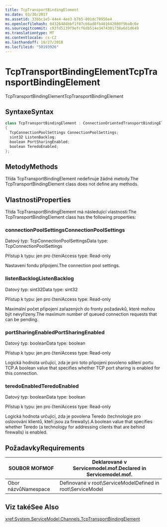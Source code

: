 ```yaml
---
title: TcpTransportBindingElement
ms.date: 03/30/2017
ms.assetid: 33bbc1e5-44e4-4ee3-b7b5-801dc78956e4
ms.openlocfilehash: 04326484bbf1f07c66ad8fb401642880f9ba8c6e
ms.sourcegitcommit: c93fd5139f9efcf6db514e3474301738a6d1d649
ms.translationtype: MT
ms.contentlocale: cs-CZ
ms.lasthandoff: 10/27/2018
ms.locfileid: "50193926"
---
```

# <a name="tcptransportbindingelement"></a><span data-ttu-id="df997-102">TcpTransportBindingElement</span><span class="sxs-lookup"><span data-stu-id="df997-102">TcpTransportBindingElement</span></span>
<span data-ttu-id="df997-103">TcpTransportBindingElement</span><span class="sxs-lookup"><span data-stu-id="df997-103">TcpTransportBindingElement</span></span>  
  
## <a name="syntax"></a><span data-ttu-id="df997-104">Syntaxe</span><span class="sxs-lookup"><span data-stu-id="df997-104">Syntax</span></span>  
  
```csharp
class TcpTransportBindingElement : ConnectionOrientedTransportBindingElement  
{  
  TcpConnectionPoolSettings ConnectionPoolSettings;  
  sint32 ListenBacklog;  
  boolean PortSharingEnabled;  
  boolean TeredoEnabled;  
};  
```  
  
## <a name="methods"></a><span data-ttu-id="df997-105">Metody</span><span class="sxs-lookup"><span data-stu-id="df997-105">Methods</span></span>  
 <span data-ttu-id="df997-106">Třída TcpTransportBindingElement nedefinuje žádné metody.</span><span class="sxs-lookup"><span data-stu-id="df997-106">The TcpTransportBindingElement class does not define any methods.</span></span>  
  
## <a name="properties"></a><span data-ttu-id="df997-107">Vlastnosti</span><span class="sxs-lookup"><span data-stu-id="df997-107">Properties</span></span>  
 <span data-ttu-id="df997-108">Třída TcpTransportBindingElement má následující vlastnosti:</span><span class="sxs-lookup"><span data-stu-id="df997-108">The TcpTransportBindingElement class has the following properties:</span></span>  
  
### <a name="connectionpoolsettings"></a><span data-ttu-id="df997-109">connectionPoolSettings</span><span class="sxs-lookup"><span data-stu-id="df997-109">ConnectionPoolSettings</span></span>  
 <span data-ttu-id="df997-110">Datový typ: TcpConnectionPoolSettings</span><span class="sxs-lookup"><span data-stu-id="df997-110">Data type: TcpConnectionPoolSettings</span></span>  
  
 <span data-ttu-id="df997-111">Přístup k typu: jen pro čtení</span><span class="sxs-lookup"><span data-stu-id="df997-111">Access type: Read-only</span></span>  
  
 <span data-ttu-id="df997-112">Nastavení fondu připojení.</span><span class="sxs-lookup"><span data-stu-id="df997-112">The connection pool settings.</span></span>  
  
### <a name="listenbacklog"></a><span data-ttu-id="df997-113">listenBacklog</span><span class="sxs-lookup"><span data-stu-id="df997-113">ListenBacklog</span></span>  
 <span data-ttu-id="df997-114">Datový typ: sint32</span><span class="sxs-lookup"><span data-stu-id="df997-114">Data type: sint32</span></span>  
  
 <span data-ttu-id="df997-115">Přístup k typu: jen pro čtení</span><span class="sxs-lookup"><span data-stu-id="df997-115">Access type: Read-only</span></span>  
  
 <span data-ttu-id="df997-116">Maximální počet připojení zařazených do fronty požadavků, které mohou být nevyřízeny.</span><span class="sxs-lookup"><span data-stu-id="df997-116">The maximum number of queued connection requests that can be pending.</span></span>  
  
### <a name="portsharingenabled"></a><span data-ttu-id="df997-117">portSharingEnabled</span><span class="sxs-lookup"><span data-stu-id="df997-117">PortSharingEnabled</span></span>  
 <span data-ttu-id="df997-118">Datový typ: boolean</span><span class="sxs-lookup"><span data-stu-id="df997-118">Data type: boolean</span></span>  
  
 <span data-ttu-id="df997-119">Přístup k typu: jen pro čtení</span><span class="sxs-lookup"><span data-stu-id="df997-119">Access type: Read-only</span></span>  
  
 <span data-ttu-id="df997-120">Logická hodnota určující, zda je pro toto připojení povoleno sdílení portu TCP.</span><span class="sxs-lookup"><span data-stu-id="df997-120">A boolean value that specifies whether TCP port sharing is enabled for this connection.</span></span>  
  
### <a name="teredoenabled"></a><span data-ttu-id="df997-121">teredoEnabled</span><span class="sxs-lookup"><span data-stu-id="df997-121">TeredoEnabled</span></span>  
 <span data-ttu-id="df997-122">Datový typ: boolean</span><span class="sxs-lookup"><span data-stu-id="df997-122">Data type: boolean</span></span>  
  
 <span data-ttu-id="df997-123">Přístup k typu: jen pro čtení</span><span class="sxs-lookup"><span data-stu-id="df997-123">Access type: Read-only</span></span>  
  
 <span data-ttu-id="df997-124">Logická hodnota určující, zda je povolena Teredo (technologie pro oslovování klientů, kteří jsou za firewally).</span><span class="sxs-lookup"><span data-stu-id="df997-124">A boolean value that specifies whether Teredo (a technology for addressing clients that are behind firewalls) is enabled.</span></span>  
  
## <a name="requirements"></a><span data-ttu-id="df997-125">Požadavky</span><span class="sxs-lookup"><span data-stu-id="df997-125">Requirements</span></span>  
  
|<span data-ttu-id="df997-126">SOUBOR MOF</span><span class="sxs-lookup"><span data-stu-id="df997-126">MOF</span></span>|<span data-ttu-id="df997-127">Deklarované v Servicemodel.mof.</span><span class="sxs-lookup"><span data-stu-id="df997-127">Declared in Servicemodel.mof.</span></span>|  
|---------|-----------------------------------|  
|<span data-ttu-id="df997-128">Obor názvů</span><span class="sxs-lookup"><span data-stu-id="df997-128">Namespace</span></span>|<span data-ttu-id="df997-129">Definované v root\ServiceModel</span><span class="sxs-lookup"><span data-stu-id="df997-129">Defined in root\ServiceModel</span></span>|  
  
## <a name="see-also"></a><span data-ttu-id="df997-130">Viz také</span><span class="sxs-lookup"><span data-stu-id="df997-130">See Also</span></span>  
 <xref:System.ServiceModel.Channels.TcpTransportBindingElement>
